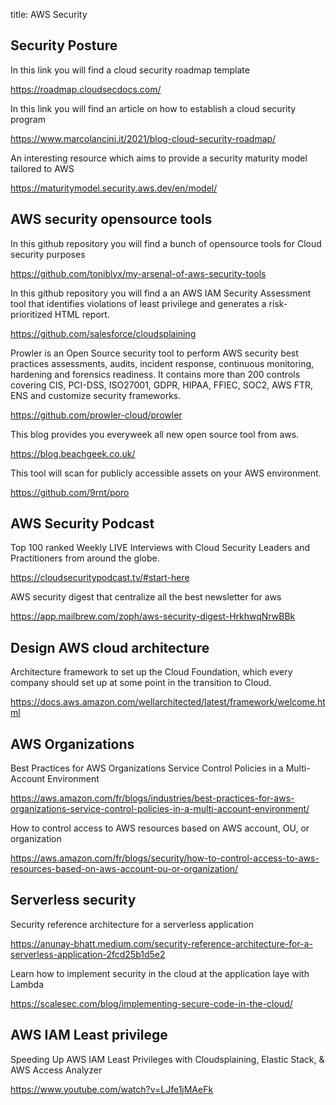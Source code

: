 title: AWS Security

## Security Posture

In this link you will find a cloud security roadmap template 

<https://roadmap.cloudsecdocs.com/>

In this link you will find an article on how to establish a cloud security program

<https://www.marcolancini.it/2021/blog-cloud-security-roadmap/>

An interesting resource which aims to provide a security maturity model tailored to AWS

<https://maturitymodel.security.aws.dev/en/model/>


## AWS security opensource tools

In this github repository you will find a bunch of opensource tools for Cloud security purposes

<https://github.com/toniblyx/my-arsenal-of-aws-security-tools>

In this github repository you will find a an AWS IAM Security Assessment tool that identifies violations of least privilege and generates a risk-prioritized HTML report.

<https://github.com/salesforce/cloudsplaining>

Prowler is an Open Source security tool to perform AWS security best practices assessments, audits, incident response, continuous monitoring, hardening and forensics readiness. It contains more than 200 controls covering CIS, PCI-DSS, ISO27001, GDPR, HIPAA, FFIEC, SOC2, AWS FTR, ENS and customize security frameworks.

<https://github.com/prowler-cloud/prowler>

This blog provides you everyweek all new open source tool from aws.

<https://blog.beachgeek.co.uk/>

This tool will scan for publicly accessible assets on your AWS environment.

<https://github.com/9rnt/poro>

## AWS Security Podcast

Top 100 ranked Weekly LIVE Interviews with Cloud Security Leaders and Practitioners from around the globe.

<https://cloudsecuritypodcast.tv/#start-here>

AWS security digest that centralize all the best newsletter for aws 

<https://app.mailbrew.com/zoph/aws-security-digest-HrkhwqNrwBBk>

## Design AWS cloud architecture

Architecture framework to set up the Cloud Foundation, which every company should set up at some point in the transition to Cloud. 

<https://docs.aws.amazon.com/wellarchitected/latest/framework/welcome.html>

## AWS Organizations

Best Practices for AWS Organizations Service Control Policies in a Multi-Account Environment 

<https://aws.amazon.com/fr/blogs/industries/best-practices-for-aws-organizations-service-control-policies-in-a-multi-account-environment/>

How to control access to AWS resources based on AWS account, OU, or organization

<https://aws.amazon.com/fr/blogs/security/how-to-control-access-to-aws-resources-based-on-aws-account-ou-or-organization/>

## Serverless security

Security reference architecture for a serverless application 

<https://anunay-bhatt.medium.com/security-reference-architecture-for-a-serverless-application-2fcd25b1d5e2>

Learn how to implement security in the cloud at the application laye with Lambda

<https://scalesec.com/blog/implementing-secure-code-in-the-cloud/>

## AWS IAM Least privilege

Speeding Up AWS IAM Least Privileges with Cloudsplaining, Elastic Stack, & AWS Access Analyzer

<https://www.youtube.com/watch?v=LJfe1jMAeFk>


